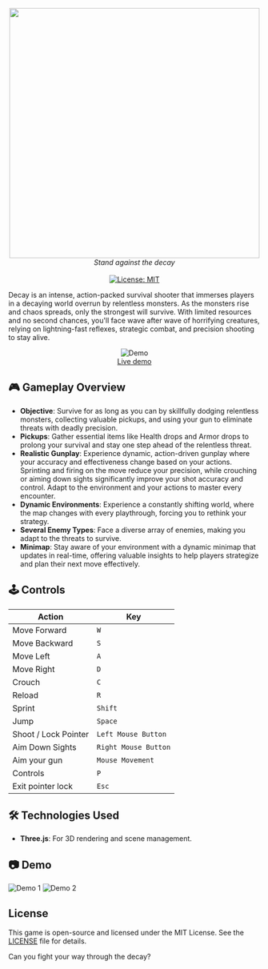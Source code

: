 <p align="center">
  <img width="500" src="https://cloud-80ibom26b-hack-club-bot.vercel.app/0decay.png">
  <br />
  <i>Stand against the decay</i>
  <br />
  <br />
  <a href="#"><img src="https://img.shields.io/badge/License-MIT-green.svg" alt="License: MIT"></a>
</p>

Decay is an intense, action-packed survival shooter that immerses players in a decaying world overrun by relentless monsters. As the monsters rise and chaos spreads, only the strongest will survive. With limited resources and no second chances, you'll face wave after wave of horrifying creatures, relying on lightning-fast reflexes, strategic combat, and precision shooting to stay alive.

<p align="center">
	<img src="https://cloud-cittgrs28-hack-club-bot.vercel.app/0preview1.jpeg" alt="Demo">
	<br>
	<a href="https://decay-psi.vercel.app">Live demo</a>
	<br>
</p>

## 🎮 **Gameplay Overview**

- **Objective**: Survive for as long as you can by skillfully dodging relentless monsters, collecting valuable pickups, and using your gun to eliminate threats with deadly precision.
- **Pickups**: Gather essential items like Health drops and Armor drops to prolong your survival and stay one step ahead of the relentless threat.
- **Realistic Gunplay**: Experience dynamic, action-driven gunplay where your accuracy and effectiveness change based on your actions. Sprinting and firing on the move reduce your precision, while crouching or aiming down sights significantly improve your shot accuracy and control. Adapt to the environment and your actions to master every encounter.
- **Dynamic Environments**: Experience a constantly shifting world, where the map changes with every playthrough, forcing you to rethink your strategy.
- **Several Enemy Types**: Face a diverse array of enemies, making you adapt to the threats to survive.
- **Minimap**: Stay aware of your environment with a dynamic minimap that updates in real-time, offering valuable insights to help players strategize and plan their next move effectively.

## 🕹️ **Controls**

| Action               | Key                  |
| -------------------- | -------------------- |
| Move Forward         | `W`                  |
| Move Backward        | `S`                  |
| Move Left            | `A`                  |
| Move Right           | `D`                  |
| Crouch               | `C`                  |
| Reload               | `R`                  |
| Sprint               | `Shift`              |
| Jump                 | `Space`              |
| Shoot / Lock Pointer | `Left Mouse Button`  |
| Aim Down Sights      | `Right Mouse Button` |
| Aim your gun         | `Mouse Movement`     |
| Controls             | `P`                  |
| Exit pointer lock    | `Esc`                |

## 🛠️ **Technologies Used**

- **Three.js**: For 3D rendering and scene management.

## 📷 Demo

![Demo 1](https://cloud-a1q2qx9t2-hack-club-bot.vercel.app/0preview2.jpeg)
![Demo 2](https://cloud-ow4263qgj-hack-club-bot.vercel.app/0preview3.jpeg)

## License

This game is open-source and licensed under the MIT License. See the [LICENSE](https://github.com/RealAbdurRehman/decay/blob/main/LICENSE) file for details.

Can you fight your way through the decay?